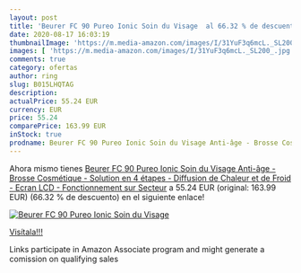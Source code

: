```yaml
---
layout: post
title: 'Beurer FC 90 Pureo Ionic Soin du Visage  al 66.32 % de descuento'
date: 2020-08-17 16:03:19
thumbnailImage: 'https://m.media-amazon.com/images/I/31YuF3q6mcL._SL200_.jpg'
images: [ 'https://m.media-amazon.com/images/I/31YuF3q6mcL._SL200_.jpg' ]
comments: true
category: ofertas
author: ring
slug: B015LHQTAG
description:
actualPrice: 55.24 EUR
currency: EUR
price: 55.24
comparePrice: 163.99 EUR
inStock: true
prodname: Beurer FC 90 Pureo Ionic Soin du Visage Anti-âge - Brosse Cosmétique - Solution en 4 étapes - Diffusion de Chaleur et de Froid - Ecran LCD - Fonctionnement sur Secteur
---
```


Ahora mismo tienes [Beurer FC 90 Pureo Ionic Soin du Visage Anti-âge - Brosse Cosmétique - Solution en 4 étapes - Diffusion de Chaleur et de Froid - Ecran LCD - Fonctionnement sur Secteur](https://www.amazon.fr/dp/B015LHQTAG/?tag=tolees0d-21) a 55.24 EUR (original: 163.99 EUR) (66.32 %  de descuento) en el siguiente enlace!

[![Beurer FC 90 Pureo Ionic Soin du Visage ](https://m.media-amazon.com/images/I/31YuF3q6mcL._SL200_.jpg)](https://www.amazon.fr/dp/B015LHQTAG/?tag=tolees0d-21)

[Visítala!!!](https://www.amazon.fr/dp/B015LHQTAG/?tag=tolees0d-21)

Links participate in Amazon Associate program and might generate a comission on qualifying sales
